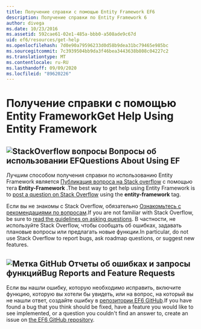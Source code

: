 ```yaml
---
title: Получение справки с помощью Entity Framework EF6
description: Получение справки по Entity Framework 6
author: divega
ms.date: 10/23/2016
ms.assetid: 592cae61-02e1-485a-bbb0-a508ade9c67d
uid: ef6/resources/get-help
ms.openlocfilehash: 7d0e90a79596233d0d58b9dea31bc79465e985bc
ms.sourcegitcommit: 7c3939504bb9da3f46bea3443638b808c04227c2
ms.translationtype: MT
ms.contentlocale: ru-RU
ms.lasthandoff: 09/09/2020
ms.locfileid: "89620226"
---
```

# <a name="get-help-using-entity-framework"></a><span data-ttu-id="b47ee-103">Получение справки с помощью Entity Framework</span><span class="sxs-lookup"><span data-stu-id="b47ee-103">Get Help Using Entity Framework</span></span>
## <a name="stackoverflow-questions-questions-about-using-ef"></a>![StackOverflow вопросы](~/ef6/media/stackoverflow.png) <span data-ttu-id="b47ee-105">Вопросы об использовании EF</span><span class="sxs-lookup"><span data-stu-id="b47ee-105">Questions About Using EF</span></span>  

<span data-ttu-id="b47ee-106">Лучшим способом получения справки по использованию Entity Framework является [Публикация вопроса на Stack overflow](https://stackoverflow.com/questions/ask) с помощью тега **Entity-Framework** .</span><span class="sxs-lookup"><span data-stu-id="b47ee-106">The best way to get help using Entity Framework is to [post a question on Stack Overflow](https://stackoverflow.com/questions/ask) using the **entity-framework** tag.</span></span>  

<span data-ttu-id="b47ee-107">Если вы не знакомы с Stack Overflow, обязательно [Ознакомьтесь с рекомендациями по вопросам](https://stackoverflow.com/help/asking).</span><span class="sxs-lookup"><span data-stu-id="b47ee-107">If you are not familiar with Stack Overflow, be sure to [read the guidelines on asking questions](https://stackoverflow.com/help/asking).</span></span> <span data-ttu-id="b47ee-108">В частности, не используйте Stack Overflow, чтобы сообщать об ошибках, задавать плановые вопросы или предлагать новые функции.</span><span class="sxs-lookup"><span data-stu-id="b47ee-108">In particular, do not use Stack Overflow to report bugs, ask roadmap questions, or suggest new features.</span></span>  

## <a name="github-mark-bug-reports-and-feature-requests"></a>![Метка GitHub](~/ef6/media/github-mark-32px.png) <span data-ttu-id="b47ee-110">Отчеты об ошибках и запросы функций</span><span class="sxs-lookup"><span data-stu-id="b47ee-110">Bug Reports and Feature Requests</span></span>  

<span data-ttu-id="b47ee-111">Если вы нашли ошибку, которую необходимо исправить, включите функцию, которую вы хотели бы увидеть, или на вопрос, на который вы не нашли ответ, создайте ошибку в [репозитории EF6 GitHub](https://github.com/aspnet/EntityFramework6/issues).</span><span class="sxs-lookup"><span data-stu-id="b47ee-111">If you have found a bug that you think should be fixed, have a feature you would like to see implemented, or a question you couldn't find an answer to, create an issue on [the EF6 GitHub repository](https://github.com/aspnet/EntityFramework6/issues).</span></span>
